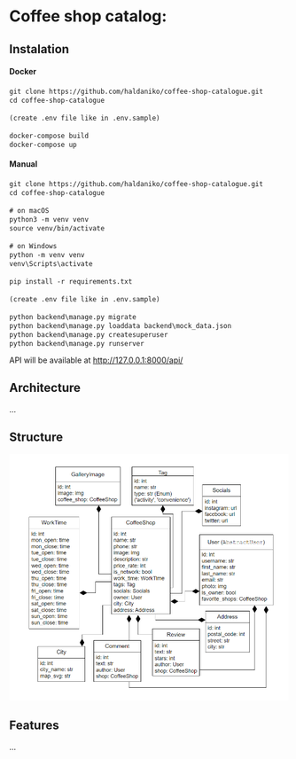 # Coffee shop catalog:

## Instalation

#### Docker
```
git clone https://github.com/haldaniko/coffee-shop-catalogue.git
cd coffee-shop-catalogue

(create .env file like in .env.sample)

docker-compose build
docker-compose up

```

#### Manual

```
git clone https://github.com/haldaniko/coffee-shop-catalogue.git
cd coffee-shop-catalogue

# on macOS
python3 -m venv venv
source venv/bin/activate

# on Windows
python -m venv venv
venv\Scripts\activate

pip install -r requirements.txt

(create .env file like in .env.sample)

python backend\manage.py migrate
python backend\manage.py loaddata backend\mock_data.json
python backend\manage.py createsuperuser
python backend\manage.py runserver

```

API will be available at http://127.0.0.1:8000/api/

## Architecture

...

## Structure

![structure.png](structure.png)
## Features

...
